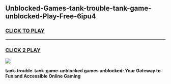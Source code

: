 
## Unblocked-Games-tank-trouble-tank-game-unblocked-Play-Free-6ipu4
<h3>
<a href="https://premium76.site?title=tank-trouble-tank-game-unblocked&ref=15A">CLICK TO PLAY</a></h3>
<hr>

<h3>
<a href="https://premium76.site?title=tank-trouble-tank-game-unblocked&ref=15A">CLICK 2 PLAY</a>
  
</h3>

<a href="https://premium76.site?title=tank-trouble-tank-game-unblocked&ref=15A"><img src="https://clearcache.store/games.png"></a>


**tank-trouble-tank-game-unblocked games unblocked: Your Gateway to Fun and Accessible Online Gaming**
